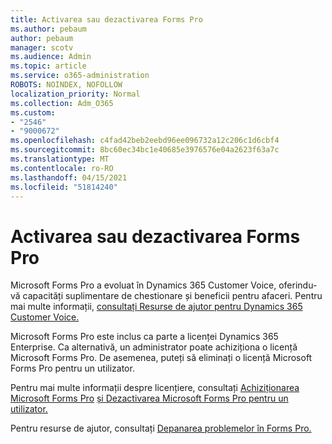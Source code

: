 ```yaml
---
title: Activarea sau dezactivarea Forms Pro
ms.author: pebaum
author: pebaum
manager: scotv
ms.audience: Admin
ms.topic: article
ms.service: o365-administration
ROBOTS: NOINDEX, NOFOLLOW
localization_priority: Normal
ms.collection: Adm_O365
ms.custom:
- "2546"
- "9000672"
ms.openlocfilehash: c4fad42beb2eebd96ee096732a12c206c1d6cbf4
ms.sourcegitcommit: 8bc60ec34bc1e40685e3976576e04a2623f63a7c
ms.translationtype: MT
ms.contentlocale: ro-RO
ms.lasthandoff: 04/15/2021
ms.locfileid: "51814240"
---
```

# <a name="enable-or-disable-forms-pro"></a>Activarea sau dezactivarea Forms Pro

Microsoft Forms Pro a evoluat în Dynamics 365 Customer Voice, oferindu-vă capacități suplimentare de chestionare și beneficii pentru afaceri. Pentru mai multe informații, [consultați Resurse de ajutor pentru Dynamics 365 Customer Voice.](https://go.microsoft.com/fwlink/p/?linkid=2128357)  

Microsoft Forms Pro este inclus ca parte a licenței Dynamics 365 Enterprise. Ca alternativă, un administrator poate achiziționa o licență Microsoft Forms Pro. De asemenea, puteți să eliminați o licență Microsoft Forms Pro pentru un utilizator.  

Pentru mai multe informații despre licențiere, consultați [Achiziționarea Microsoft Forms Pro](https://docs.microsoft.com/forms-pro/purchase#purchase-microsoft-forms-pro-for-users-in-a-dynamics-365-tenant) [și Dezactivarea Microsoft Forms Pro pentru un utilizator.](https://docs.microsoft.com/forms-pro/purchase#disable-microsoft-forms-pro-for-a-user-1)
  
Pentru resurse de ajutor, consultați [Depanarea problemelor în Forms Pro.](https://docs.microsoft.com/forms-pro/troubleshoot)